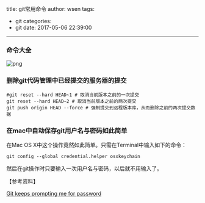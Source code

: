 title: git常用命令
author: wsen
tags:
  - git
categories:
  - git
date: 2017-05-06 22:39:00
---
### 命令大全

![png](https://raw.githubusercontent.com/wuyuedefeng/wuyuedefeng.github.io/develop/images/git-commands.png)

### 删除git代码管理中已经提交的服务器的提交
```
#git reset --hard HEAD~1 # 取消当前版本之前的一次提交
git reset --hard HEAD~2 # 取消当前版本之前的两次提交
git push origin HEAD --force # 强制提交到远程版本库，从而删除之前的两次提交数据
```
### 在mac中自动保存git用户名与密码如此简单

在Mac OS X中这个操作竟然如此简单。只需在Terminal中输入如下的命令：
```
git config --global credential.helper osxkeychain
```
然后在git操作时只要输入一次用户名与密码，以后就不用输入了。

【参考资料】

[Git keeps prompting me for password](http://stackoverflow.com/questions/7773181/git-keeps-prompting-me-for-password)